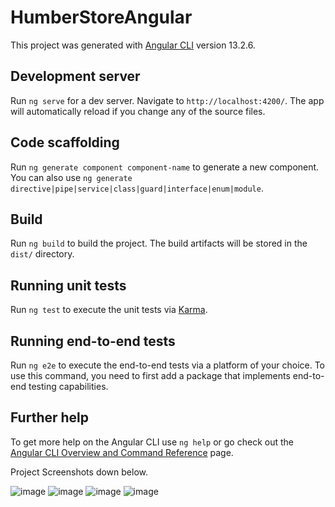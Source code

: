 # HumberStoreAngular

This project was generated with [Angular CLI](https://github.com/angular/angular-cli) version 13.2.6.

## Development server

Run `ng serve` for a dev server. Navigate to `http://localhost:4200/`. The app will automatically reload if you change any of the source files.

## Code scaffolding

Run `ng generate component component-name` to generate a new component. You can also use `ng generate directive|pipe|service|class|guard|interface|enum|module`.

## Build

Run `ng build` to build the project. The build artifacts will be stored in the `dist/` directory.

## Running unit tests

Run `ng test` to execute the unit tests via [Karma](https://karma-runner.github.io).

## Running end-to-end tests

Run `ng e2e` to execute the end-to-end tests via a platform of your choice. To use this command, you need to first add a package that implements end-to-end testing capabilities.

## Further help

To get more help on the Angular CLI use `ng help` or go check out the [Angular CLI Overview and Command Reference](https://angular.io/cli) page.

Project Screenshots down below.

![image](https://user-images.githubusercontent.com/85898641/202764633-75c9f421-20f6-4b3f-9caa-aa871e1fe186.png)
![image](https://user-images.githubusercontent.com/85898641/202764735-16428757-223c-4a77-818c-ecb72a27ab0b.png)
![image](https://user-images.githubusercontent.com/85898641/202764803-f76f5ac1-8801-49e7-a849-728a247b33dc.png)
![image](https://user-images.githubusercontent.com/85898641/202764907-840f0e05-925f-4903-9046-9bc0e9848cbf.png)
